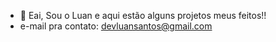 - 👋 Eai, Sou o Luan e aqui estão alguns projetos meus feitos!! 
- e-mail pra contato: devluansantos@gmail.com

<!---
LuanzeraX/LuanzeraX is a ✨ special ✨ repository because its `README.md` (this file) appears on your GitHub profile.
You can click the Preview link to take a look at your changes.
--->
